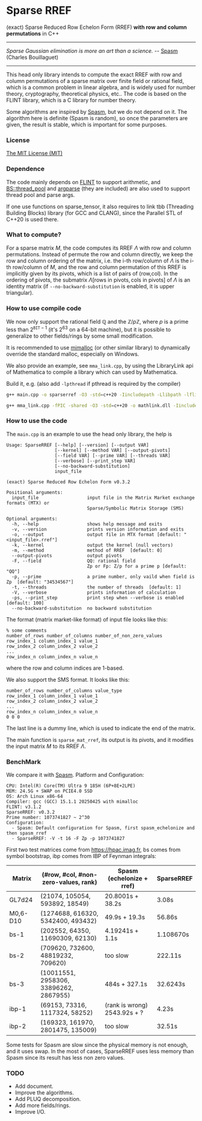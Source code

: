 # Sparse RREF
(exact) Sparse Reduced Row Echelon Form (RREF) **with row and column permutations** in C++

---

*Sparse Gaussian elimination is more an art than a science.*  -- [Spasm](https://github.com/cbouilla/spasm) (Charles Bouillaguet)

----

This head only library intends to compute the exact RREF with row and column permutations of a sparse matrix over finite field or rational field, which is a common problem in linear algebra, and is widely used for number theory, cryptography, theoretical physics, etc.. The code is based on the FLINT library, which is a C library for number theory. 

Some algorithms are inspired by [Spasm](https://github.com/cbouilla/spasm), but we do not depend on it. The algorithm here is definite (Spasm is random), so once the parameters are given, the result is stable, which is important for some purposes. 

### License

[The MIT License (MIT)](https://raw.githubusercontent.com/munuxi/sparse_mat/master/LICENSE)

### Dependence

The code mainly depends on [FLINT](https://flintlib.org/) to support arithmetic, and [BS::thread_pool](https://github.com/bshoshany/thread-pool) and [argparse](https://github.com/p-ranav/argparse) (they are included) are also used to support thread pool and parse args.

If one use functions on sparse_tensor, it also requires to link tbb (Threading Building Blocks) library (for GCC and CLANG), since the Parallel STL of C++20 is used there.

### What to compute?

For a sparse matrix $M$, the code computes its RREF $\Lambda$ with row and column permutations. Instead of permute the row and column directly, we keep the row and column ordering of the matrix, i.e. the i-th row/column of $\Lambda$ is the i-th row/column of $M$, and the row and column permutation of this RREF is implicitly given by its pivots, which is a list of pairs of (row,col). In the ordering of pivots, the submatrix $\Lambda[\text{rows in pivots},\text{cols in pivots}]$ of $\Lambda$ is an identity matrix (if `--no-backward-substitution` is enabled, it is upper triangular). 

### How to use compile code

We now only support the rational field $\mathbb Q$ and the $\mathbb Z/p\mathbb Z$, where $p$ is a prime less than $2^{\texttt{BIT}-1}$ (it's $2^{63}$ on a 64-bit machine), but it is possible to generalize to other fields/rings by some small modification.

It is recommended to use [mimalloc](https://github.com/microsoft/mimalloc) (or other similar library) to dynamically override the standard malloc, especially on Windows.

We also provide an example, see `mma_link.cpp`, by using the LibraryLink api of Mathematica to compile a library which can used by Mathematica.

Build it, e.g. (also add `-lpthread` if pthread is required by the compiler)

```bash
g++ main.cpp -o sparserref -O3 -std=c++20 -Iincludepath -Llibpath -lflint -lgmp
```

```bash
g++ mma_link.cpp -fPIC -shared -O3 -std=c++20 -o mathlink.dll -Iincludepath -Llibpath -lflint -lgmp
```

### How to use the code

The `main.cpp` is an example to use the head only library, the help is

```
Usage: SparseRREF [--help] [--version] [--output VAR]
                  [--kernel] [--method VAR] [--output-pivots]
                  [--field VAR] [--prime VAR] [--threads VAR]
                  [--verbose] [--print_step VAR]
                  [--no-backward-substitution]
                  input_file

(exact) Sparse Reduced Row Echelon Form v0.3.2

Positional arguments:
  input_file                  input file in the Matrix Market exchange formats (MTX) or
                              Sparse/Symbolic Matrix Storage (SMS)

Optional arguments:
  -h, --help                  shows help message and exits
  -v, --version               prints version information and exits
  -o, --output                output file in MTX format [default: "<input_file>.rref"]
  -k, --kernel                output the kernel (null vectors)
  -m, --method                method of RREF  [default: 0]
  --output-pivots             output pivots
  -F, --field                 QQ: rational field
                              Zp or Fp: Z/p for a prime p [default: "QQ"]
  -p, --prime                 a prime number, only vaild when field is Zp  [default: "34534567"]
  -t, --threads               the number of threads  [default: 1]
  -V, --verbose               prints information of calculation
  -ps, --print_step           print step when --verbose is enabled [default: 100]
  --no-backward-substitution  no backward substitution
```

The format (matrix market-like format) of input file looks like this:
```
% some comments
number_of_rows number_of_columns number_of_non_zero_values
row_index_1 column_index_1 value_1
row_index_2 column_index_2 value_2
...
row_index_n column_index_n value_n
```
where the row and column indices are 1-based. 

We also support the SMS format. It looks like this:
```
number_of_rows number_of_columns value_type
row_index_1 column_index_1 value_1
row_index_2 column_index_2 value_2
...
row_index_n column_index_n value_n
0 0 0 
```
The last line is a dummy line, which is used to indicate the end of the matrix.

The main function is `sparse_mat_rref`, its output is its pivots, and it modifies the input matrix $M$ to its RREF $\Lambda$.

### BenchMark

We compare it with [Spasm](https://github.com/cbouilla/spasm). Platform and Configuration: 

	CPU: Intel(R) Core(TM) Ultra 9 185H (6P+8E+2LPE)
	MEM: 24.5G + SWAP on PCIE4.0 SSD 
	OS: Arch Linux x86-64
	Compiler: gcc (GCC) 15.1.1 20250425 with mimalloc
	FLINT: v3.1.2
	SparseRREF: v0.3.2
	Prime number: 1073741827 ~ 2^30
	Configuration: 
	  - Spasm: Default configuration for Spasm, first spasm_echelonize and then spasm_rref
	  - SparseRREF: -V -t 16 -F Zp -p 1073741827

First two test matrices come from https://hpac.imag.fr, bs comes from symbol bootstrap, ibp comes from IBP of Feynman integrals:

| Matrix   | (#row, #col, #non-zero-values, rank)   | Spasm (echelonize + rref)    | SparseRREF |
| -------- | -------------------------------------- | ---------------------------- | ---------- |
| GL7d24   | (21074, 105054, 593892, 18549)         | 20.8001s + 38.2s             | 3.08s      |
| M0,6-D10 | (1274688, 616320, 5342400, 493432)     | 49.9s + 19.3s                | 56.86s     |
| bs-1     | (202552, 64350, 11690309, 62130)       | 4.19241s + 1.1s              | 1.108670s  |
| bs-2     | (709620, 732600, 48819232, 709620)     | too slow                     | 222.11s    |
| bs-3     | (10011551, 2958306, 33896262, 2867955) | 484s + 327.1s                | 32.6243s   |
| ibp-1    | (69153, 73316, 1117324, 58252)         | (rank is wrong) 2543.92s + ? | 4.23s      |
| ibp-2    | (169323, 161970, 2801475, 135009)      | too slow                     | 32.51s     |

Some tests for Spasm are slow since the physical memory is not enough, and it uses swap. In the most of cases,
SparseRREF uses less memory than Spasm since its result has less non zero values.

### TODO

* Add document.
* Improve the algorithms.
* Add PLUQ decomposition.
* Add more fields/rings.
* Improve I/O.

